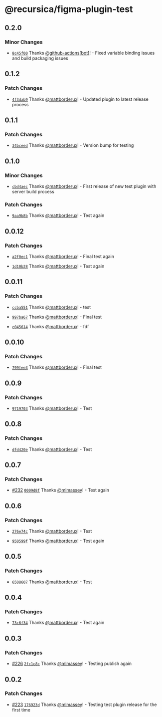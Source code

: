 # @recursica/figma-plugin-test

## 0.2.0

### Minor Changes

- [`8c45f00`](https://github.com/borderux/recursica/commit/8c45f0065006afb5075deae9950b60a439413b3a) Thanks [@github-actions[bot]](https://github.com/github-actions%5Bbot%5D)! - Fixed variable binding issues and build packaging issues

## 0.1.2

### Patch Changes

- [`4f3dab9`](https://github.com/borderux/recursica/commit/4f3dab91db84d9116ff691aa1dd67fdf00867ea5) Thanks [@mattborderux](https://github.com/mattborderux)! - Updated plugin to latest release process

## 0.1.1

### Patch Changes

- [`34bceed`](https://github.com/borderux/recursica/commit/34bceed92327b1d87573a1e9675877c66973f2f1) Thanks [@mattborderux](https://github.com/mattborderux)! - Version bump for testing

## 0.1.0

### Minor Changes

- [`cbd4aec`](https://github.com/borderux/recursica/commit/cbd4aecef7ebb9a66e272ffbde5a64d3e5fc01b0) Thanks [@mattborderux](https://github.com/mattborderux)! - First release of new test plugin with server build process

### Patch Changes

- [`9aa9b8b`](https://github.com/borderux/recursica/commit/9aa9b8b471ce187e6cc558d257383ca5ad8755ae) Thanks [@mattborderux](https://github.com/mattborderux)! - Test again

## 0.0.12

### Patch Changes

- [`a2f0ec1`](https://github.com/borderux/recursica/commit/a2f0ec1964b10e98515b5e7998881966497fe7d0) Thanks [@mattborderux](https://github.com/mattborderux)! - Final test again

- [`1d10b28`](https://github.com/borderux/recursica/commit/1d10b28775a6f72c2f4989bb2ead2a60f2ca1e2b) Thanks [@mattborderux](https://github.com/mattborderux)! - Test again

## 0.0.11

### Patch Changes

- [`ccba551`](https://github.com/borderux/recursica/commit/ccba5518f80cd27f0720d0b40629c5c289921ab2) Thanks [@mattborderux](https://github.com/mattborderux)! - test

- [`997ba67`](https://github.com/borderux/recursica/commit/997ba67ceb36ea224ccce405a77f3b0324f79557) Thanks [@mattborderux](https://github.com/mattborderux)! - Final test

- [`c045614`](https://github.com/borderux/recursica/commit/c045614155c81f1eada59dc2cb4a21f3002a588c) Thanks [@mattborderux](https://github.com/mattborderux)! - fdf

## 0.0.10

### Patch Changes

- [`799fee3`](https://github.com/borderux/recursica/commit/799fee3b680048ea3db9d862afc26954c85da439) Thanks [@mattborderux](https://github.com/mattborderux)! - Final test

## 0.0.9

### Patch Changes

- [`9719703`](https://github.com/borderux/recursica/commit/9719703b16a27629a536c39d1bed39a867261dbd) Thanks [@mattborderux](https://github.com/mattborderux)! - Test

## 0.0.8

### Patch Changes

- [`dfd420e`](https://github.com/borderux/recursica/commit/dfd420efbfe04a47e5358e366f2f1851c086a8b8) Thanks [@mattborderux](https://github.com/mattborderux)! - Test

## 0.0.7

### Patch Changes

- [#232](https://github.com/borderux/recursica/pull/232) [`0009d8f`](https://github.com/borderux/recursica/commit/0009d8f7998d59cb34d48de2854cca5f81d41c5b) Thanks [@mlmassey](https://github.com/mlmassey)! - Test again

## 0.0.6

### Patch Changes

- [`276e74c`](https://github.com/borderux/recursica/commit/276e74cc5b0c43029ca5ff97f0994442446f482e) Thanks [@mattborderux](https://github.com/mattborderux)! - Test

- [`950599f`](https://github.com/borderux/recursica/commit/950599f3e62b40df300466d38605ad22da3f845e) Thanks [@mattborderux](https://github.com/mattborderux)! - Test again

## 0.0.5

### Patch Changes

- [`6508607`](https://github.com/borderux/recursica/commit/65086077a7abdac3659a2b11627755d0127aff8d) Thanks [@mattborderux](https://github.com/mattborderux)! - Test

## 0.0.4

### Patch Changes

- [`73c6f34`](https://github.com/borderux/recursica/commit/73c6f34b6bd860f7cfedefd2e906ebd311fe2dbe) Thanks [@mattborderux](https://github.com/mattborderux)! - Test again

## 0.0.3

### Patch Changes

- [#226](https://github.com/borderux/recursica/pull/226) [`2fc1c8c`](https://github.com/borderux/recursica/commit/2fc1c8ccd9576d06b8a4ac99cc1272dd9d7b8826) Thanks [@mlmassey](https://github.com/mlmassey)! - Testing publish again

## 0.0.2

### Patch Changes

- [#223](https://github.com/borderux/recursica/pull/223) [`176923d`](https://github.com/borderux/recursica/commit/176923dc188f09f3946279b545afc9efd52a0161) Thanks [@mlmassey](https://github.com/mlmassey)! - Testing test plugin release for the first time
